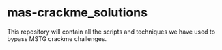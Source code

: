# mas-crackme_solutions
This repository will contain all the scripts and techniques we have used to bypass MSTG crackme challenges.
